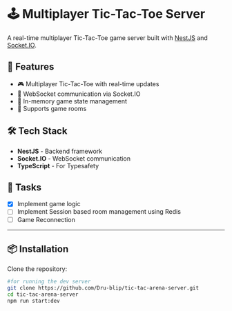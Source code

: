 # 🕹️ Multiplayer Tic-Tac-Toe Server  

A real-time multiplayer Tic-Tac-Toe game server built with [NestJS](https://nestjs.com/) and [Socket.IO](https://socket.io/).  

## 🚀 Features  
- 🎮 Multiplayer Tic-Tac-Toe with real-time updates  
- 🔌 WebSocket communication via Socket.IO  
- 💾 In-memory game state management  
- 👥 Supports  game rooms  

## 🛠️ Tech Stack  
- **NestJS** - Backend framework  
- **Socket.IO** - WebSocket communication  
- **TypeScript** - For Typesafety

## 📌 Tasks  
- [x] Implement game logic
- [ ] Implement Session based room management using Redis
- [ ] Game Reconnection
---

## 📦 Installation  

Clone the repository:  
```sh
#for running the dev server
git clone https://github.com/Dru-blip/tic-tac-arena-server.git
cd tic-tac-arena-server
npm run start:dev

